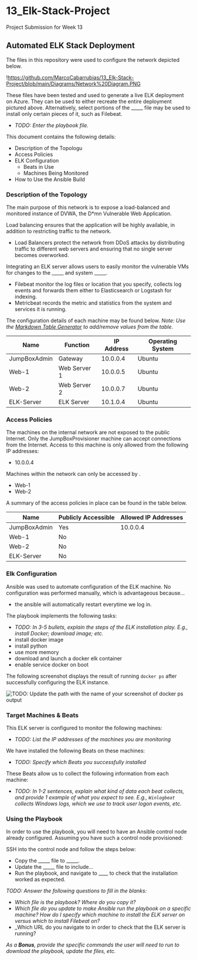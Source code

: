 # 13_Elk-Stack-Project
Project Submission for Week 13

## Automated ELK Stack Deployment

The files in this repository were used to configure the network depicted below.

!https://github.com/MarcoCabarrubias/13_Elk-Stack-Project/blob/main/Diagrams/Network%20Diagram.PNG

These files have been tested and used to generate a live ELK deployment on Azure. They can be used to either recreate the entire deployment pictured above. Alternatively, select portions of the _____ file may be used to install only certain pieces of it, such as Filebeat.

  - _TODO: Enter the playbook file._

This document contains the following details:
- Description of the Topologu
- Access Policies
- ELK Configuration
  - Beats in Use
  - Machines Being Monitored
- How to Use the Ansible Build


### Description of the Topology

The main purpose of this network is to expose a load-balanced and monitored instance of DVWA, the D*mn Vulnerable Web Application.

Load balancing ensures that the application will be highly available, in addition to restricting traffic to the network.
 - Load Balancers protect the network from DDoS attacks by distributing traffic to different web servers and ensuring that no single server becomes overworked.

Integrating an ELK server allows users to easily monitor the vulnerable VMs for changes to the _____ and system _____.
 - Filebeat monitor the log files or location that you specify, collects log events and forwards them either to Elasticsearch or Logstash for indexing.
 - Metricbeat records the metric and statistics from the system and services it is running.

The configuration details of each machine may be found below.
_Note: Use the [Markdown Table Generator](http://www.tablesgenerator.com/markdown_tables) to add/remove values from the table_.

| Name         | Function     | IP Address | Operating System |
|--------------|--------------|------------|------------------|
| JumpBoxAdmin | Gateway      | 10.0.0.4   | Ubuntu           |
| Web-1        | Web Server 1 | 10.0.0.5   | Ubuntu           |
| Web-2        | Web Server 2 | 10.0.0.7   | Ubuntu           |
| ELK-Server   | ELK Server   | 10.1.0.4   | Ubuntu           |

### Access Policies

The machines on the internal network are not exposed to the public Internet. 
Only the JumpBoxProvisioner machine can accept connections from the Internet. Access to this machine is only allowed from the following IP addresses: 
 - 10.0.0.4

Machines within the network can only be accessed by .
 - Web-1
 - Web-2

A summary of the access policies in place can be found in the table below.

| Name         | Publicly Accessible | Allowed IP Addresses |
|--------------|---------------------|----------------------|
| JumpBoxAdmin | Yes                 | 10.0.0.4             |
| Web-1        | No                  |                      |
| Web-2        | No                  |                      |
| ELK-Server   | No                  |                      |

### Elk Configuration

Ansible was used to automate configuration of the ELK machine. No configuration was performed manually, which is advantageous because...
 - the ansible will automatically restart everytime we log in.

The playbook implements the following tasks:
- _TODO: In 3-5 bullets, explain the steps of the ELK installation play. E.g., install Docker; download image; etc._
 - install docker image
 - install python
 - use more memory
 - download and launch a docker elk container
 - enable service docker on boot

The following screenshot displays the result of running `docker ps` after successfully configuring the ELK instance.

![TODO: Update the path with the name of your screenshot of docker ps output](Images/docker_ps_output.png)

### Target Machines & Beats
This ELK server is configured to monitor the following machines:
- _TODO: List the IP addresses of the machines you are monitoring_

We have installed the following Beats on these machines:
- _TODO: Specify which Beats you successfully installed_

These Beats allow us to collect the following information from each machine:
- _TODO: In 1-2 sentences, explain what kind of data each beat collects, and provide 1 example of what you expect to see. E.g., `Winlogbeat` collects Windows logs, which we use to track user logon events, etc._

### Using the Playbook
In order to use the playbook, you will need to have an Ansible control node already configured. Assuming you have such a control node provisioned: 

SSH into the control node and follow the steps below:
- Copy the _____ file to _____.
- Update the _____ file to include...
- Run the playbook, and navigate to ____ to check that the installation worked as expected.

_TODO: Answer the following questions to fill in the blanks:_
- _Which file is the playbook? Where do you copy it?_
- _Which file do you update to make Ansible run the playbook on a specific machine? How do I specify which machine to install the ELK server on versus which to install Filebeat on?_
- _Which URL do you navigate to in order to check that the ELK server is running?

_As a **Bonus**, provide the specific commands the user will need to run to download the playbook, update the files, etc._